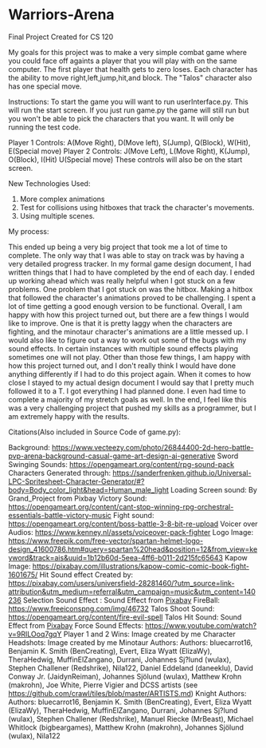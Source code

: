 # Warriors-Arena

Final Project Created for CS 120

My goals for this project was to make a very simple combat game where you could face off againts a player that you will play with on the same computer. The first player that health gets to zero loses. Each character has the ability to move right,left,jump,hit,and block. The "Talos" character also has one special move. 

Instructions:
To start the game you will want to run userInterface.py. This will run the start screen. If you just run game.py the game will still run but you won't be able to pick the characters that you want. It will only be running the test code. 

Player 1 Controls: A(Move Right), D(Move left), S(Jump), Q(Block), W(Hit), E(Special move)
Player 2 Controls: J(Move Left), L(Move Right), K(Jump), O(Block), I(Hit) U(Special move)
These controls will also be on the start screen. 

New Technologies Used: 
  1. More complex animations
  2. Test for collisions using hitboxes that track the character's movements.
  3. Using multiple scenes.

My process:

This ended up being a very big project that took me a lot of time to complete. The only way that I was able to stay on track was by having a very detailed progress tracker. In my formal game design document, I had written things that I had to have completed by the end of each day. I ended up working ahead which was really helpful when I got stuck on a few problems. One problem that I got stuck on was the hitbox. Making a hitbox that followed the character's animations proved to be challenging. I spent a lot of time getting a good enough version to be functional. Overall, I am happy with how this project turned out, but there are a few things I would like to improve. One is that it is pretty laggy when the characters are fighting, and the minotaur character's animations are a little messed up. I would also like to figure out a way to work out some of the bugs with my sound effects. In certain instances with multiple sound effects playing sometimes one will not play. Other than those few things, I am happy with how this project turned out, and I don't really think I would have done anything differently if I had to do this project again. When it comes to how close I stayed to my actual design document I would say that I pretty much followed it to a T. I got everything I had planned done. I even had time to complete a majority of my stretch goals as well. In the end, I feel like this was a very challenging project that pushed my skills as a programmer, but I am extremely happy with the results. 

Citations(Also included in Source Code of game.py):

Background: https://www.vecteezy.com/photo/26844400-2d-hero-battle-pvp-arena-background-casual-game-art-design-ai-generative
Sword Swinging Sounds: https://opengameart.org/content/rpg-sound-pack
Characters Generated through: https://sanderfrenken.github.io/Universal-LPC-Spritesheet-Character-Generator/#?body=Body_color_light&head=Human_male_light
Loading Screen sound: By Grand_Project from Pixbay
Victory Sound: https://opengameart.org/content/cant-stop-winning-rpg-orchestral-essentials-battle-victory-music
Fight sound: https://opengameart.org/content/boss-battle-3-8-bit-re-upload
Voicer over Audios: https://www.kenney.nl/assets/voiceover-pack-fighter
Logo Image: https://www.freepik.com/free-vector/spartan-helmet-logo-design_41600786.htm#query=spartan%20head&position=12&from_view=keyword&track=ais&uuid=1b12b60d-5eea-4ff6-b011-2d215fc65643
Kapow Image: https://pixabay.com/illustrations/kapow-comic-comic-book-fight-1601675/
Hit Sound effect Created by: https://pixabay.com/users/universfield-28281460/?utm_source=link-attribution&utm_medium=referral&utm_campaign=music&utm_content=140236
Selection Sound Effect : Sound Effect from <a href="https://pixabay.com/?utm_source=link-attribution&utm_medium=referral&utm_campaign=music&utm_content=37979">Pixabay</a>
FireBall: https://www.freeiconspng.com/img/46732
Talos Shoot Sound: https://opengameart.org/content/fire-evil-spell
Talos Hit Sound: Sound Effect from <a href="https://pixabay.com/?utm_source=link-attribution&utm_medium=referral&utm_campaign=music&utm_content=7017">Pixabay</a>
Force Sound Effects: https://www.youtube.com/watch?v=9RILOoq7gqY
Player 1 and 2 Wins: Image created by me
Character Headshots: Image created by me
Minotaur Authors: Authors: bluecarrot16, Benjamin K. Smith (BenCreating), Evert, Eliza Wyatt (ElizaWy), TheraHedwig, MuffinElZangano, Durrani, Johannes Sj?lund (wulax), Stephen Challener (Redshrike), Nila122, Daniel Eddeland (daneeklu), David Conway Jr. (JaidynReiman), Johannes Sjölund (wulax), Matthew Krohn (makrohn), Joe White, Pierre Vigier and DCSS artists (see https://github.com/crawl/tiles/blob/master/ARTISTS.md)
Knight Authors: Authors: bluecarrot16, Benjamin K. Smith (BenCreating), Evert, Eliza Wyatt (ElizaWy), TheraHedwig, MuffinElZangano, Durrani, Johannes Sj?lund (wulax), Stephen Challener (Redshrike), Manuel Riecke (MrBeast), Michael Whitlock (bigbeargames), Matthew Krohn (makrohn), Johannes Sjölund (wulax), Nila122
